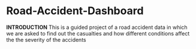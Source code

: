 # Road-Accident-Dashboard
**INTRODUCTION**
This is a guided project of a road accident data in which we are asked to find out the casualties and how different conditions affect the the severity of the accidents


